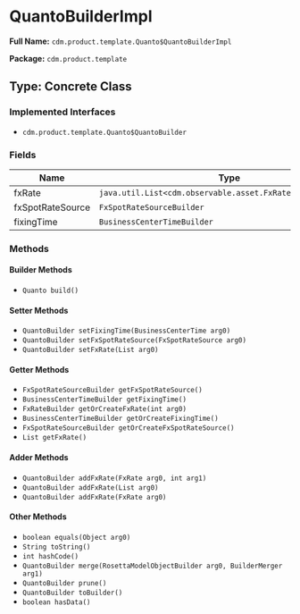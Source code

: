 # QuantoBuilderImpl

**Full Name:** `cdm.product.template.Quanto$QuantoBuilderImpl`

**Package:** `cdm.product.template`

## Type: Concrete Class

### Implemented Interfaces

- `cdm.product.template.Quanto$QuantoBuilder`

### Fields

| Name | Type | Description |
|------|------|-------------|
| fxRate | `java.util.List<cdm.observable.asset.FxRate$FxRateBuilder>` |  |
| fxSpotRateSource | `FxSpotRateSourceBuilder` |  |
| fixingTime | `BusinessCenterTimeBuilder` |  |

### Methods

#### Builder Methods

- `Quanto build()`

#### Setter Methods

- `QuantoBuilder setFixingTime(BusinessCenterTime arg0)`
- `QuantoBuilder setFxSpotRateSource(FxSpotRateSource arg0)`
- `QuantoBuilder setFxRate(List arg0)`

#### Getter Methods

- `FxSpotRateSourceBuilder getFxSpotRateSource()`
- `BusinessCenterTimeBuilder getFixingTime()`
- `FxRateBuilder getOrCreateFxRate(int arg0)`
- `BusinessCenterTimeBuilder getOrCreateFixingTime()`
- `FxSpotRateSourceBuilder getOrCreateFxSpotRateSource()`
- `List getFxRate()`

#### Adder Methods

- `QuantoBuilder addFxRate(FxRate arg0, int arg1)`
- `QuantoBuilder addFxRate(List arg0)`
- `QuantoBuilder addFxRate(FxRate arg0)`

#### Other Methods

- `boolean equals(Object arg0)`
- `String toString()`
- `int hashCode()`
- `QuantoBuilder merge(RosettaModelObjectBuilder arg0, BuilderMerger arg1)`
- `QuantoBuilder prune()`
- `QuantoBuilder toBuilder()`
- `boolean hasData()`

